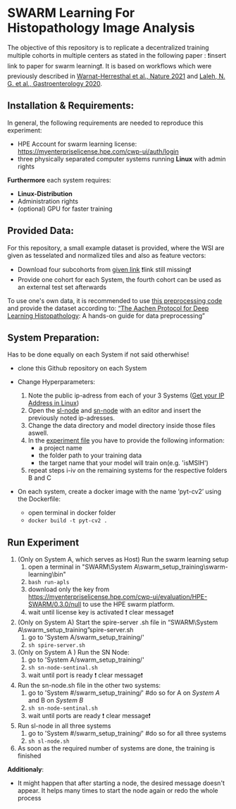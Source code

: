# SWARM Learning For Histopathology Image Analysis

The objective of this repository is to replicate a decentralized training multiple cohorts in multiple centers as stated in the following paper : :exclamation:insert link to paper for swarm learning:exclamation:. It is based on workflows which were previously described in [Warnat-Herresthal et al., Nature 2021](https://rdcu.be/cA9XP) and [Laleh, N. G. et al., Gastroenterology 2020](https://www.biorxiv.org/content/10.1101/2021.08.09.455633v1.full.pdf). 

## Installation & Requirements:
In general, the following requirements are needed to reproduce this experiment: 
* HPE Account for swarm learning license:  https://myenterpriselicense.hpe.com/cwp-ui/auth/login
* three physically separated computer systems running **Linux** with admin rights

**Furthermore** each system requires:
*  **Linux-Distribution**
* Administration rights
* (optional) GPU for faster training 




## Provided Data: 

For this repository, a small example dataset is provided, where the WSI are given as tesselated and normalized tiles and also as feature vectors:
* Download four subcohorts from  [given link]() :exclamation:link still missing:exclamation:
* Provide one cohort for each System, the fourth cohort can be used as an external test set afterwards

To use one's own data, it is recommended to  use [this preprocessing code](https://github.com/KatherLab/preProcessing) and provide the dataset according to: [“The Aachen Protocol for Deep Learning Histopathology](https://zenodo.org/record/3694994#.Yea3I9DMIu): A hands-on guide for data preprocessing”

## System  Preparation:
Has to be done equally on each System if not said otherwhise! 
* clone this Github repository on each System
*  Change Hyperparameters:
    1. Note the public ip-adress from each of your 3 Systems ([Get your IP Address in Linux](https://linuxize.com/post/how-to-find-ip-address-linux/))
    2. Open the [sl-node](System%20A/swarm_setup_training/sl-node.sh) and [sn-node](System%20A/swarm_setup_training/sn-node-sentinel.sh) with an editor and insert the previously noted ip-adresses. 
    3. Change the data directory and model directory inside those files aswell.
    4. In the [experiment file](System%20A/swarm_setup_training/MODEL/expirement_file.txt) you have to provide the following information:
        * a project name
        * the folder path to your training data
        * the target name that your model will train on(e.g. 'isMSIH')
    5. repeat steps i-iv on the remaining systems for the respective folders B and C      
 
* On each system, create a docker image with the name ‘pyt-cv2’ using the Dockerfile:


    * open terminal in docker folder
    * `docker build -t pyt-cv2 .`

## Run Experiment

1. (Only on System A, which serves as Host) Run the swarm learning setup
    1. open a terminal in "SWARM\System A\swarm_setup_training\swarm-learning\bin"
    2. `bash run-apls`  
    3. download only the key from https://myenterpriselicense.hpe.com/cwp-ui/evaluation/HPE-SWARM/0.3.0/null to use the HPE swarm platform.
    4. wait until license key is activated :exclamation: clear message:exclamation: 
2. (Only on System A) Start the spire-server .sh file in “SWARM\System   A\swarm_setup_training”spire-server.sh
    1. go to 'System A/swarm_setup_training/'
    2. `sh spire-server.sh`
3. (Only on System A ) Run the SN Node:
    1. go to 'System A/swarm_setup_training/'
    2. `sh sn-node-sentinal.sh`
    3. wait until port is ready :exclamation: clear message:exclamation: 
4. Run the sn-node.sh file in the other two systems:
    1. go to 'System #/swarm_setup_training/'     #do so for A on *System A* and B on *System B*
    2. `sh sn-node-sentinal.sh`
    3. wait until ports are ready :exclamation: clear message:exclamation: 
5. Run sl-node in all three systems
    1. go to 'System #/swarm_setup_training/' #do so for all three systems
    2. `sh sl-node.sh`
6. As soon as the required number of systems are done, the training is finished

**Additionaly**:

+ It might happen  that after starting a node, the desired message doesn't appear. It helps many times to start the node again or redo the whole process
